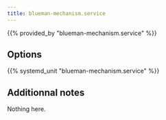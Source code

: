 ```yaml
---
title: blueman-mechanism.service
---
```


{{% provided_by "blueman-mechanism.service" %}}

## Options

{{% systemd_unit "blueman-mechanism.service" %}}

## Additionnal notes

Nothing here.